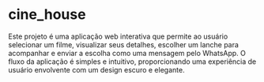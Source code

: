 # cine_house
Este projeto é uma aplicação web interativa que permite ao usuário selecionar um filme, visualizar seus detalhes, escolher um lanche para acompanhar e enviar a escolha como uma mensagem pelo WhatsApp. O fluxo da aplicação é simples e intuitivo, proporcionando uma experiência de usuário envolvente com um design escuro e elegante.
